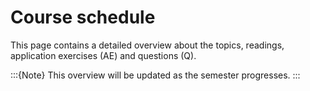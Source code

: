 # Course schedule

This page contains a detailed overview about the topics, readings,  application exercises (AE) and questions (Q). 

:::{Note}
This overview will be updated as the semester progresses.
:::

